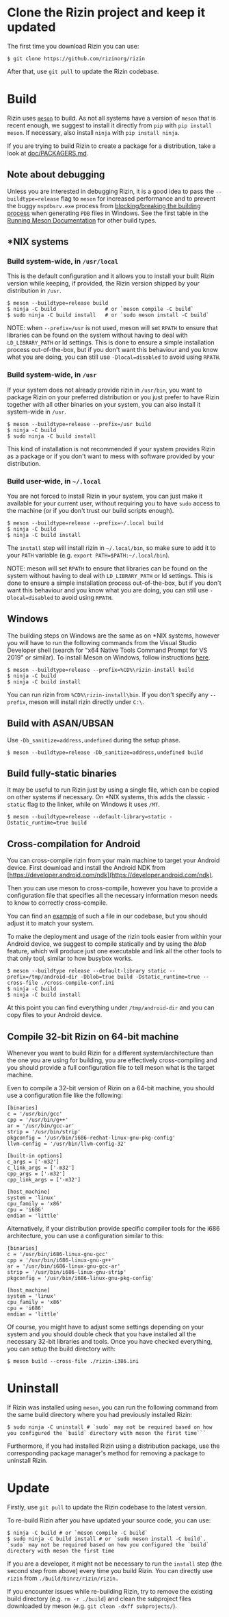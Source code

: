# Clone the Rizin project and keep it updated

The first time you download Rizin you can use:
```
$ git clone https://github.com/rizinorg/rizin
```

After that, use `git pull` to update the Rizin codebase.

# Build

Rizin uses [`meson`](https://mesonbuild.com/) to build. As not all systems have
a version of `meson` that is recent enough, we suggest to install it directly
from `pip` with `pip install meson`. If necessary, also install `ninja` with
`pip install ninja`.

If you are trying to build Rizin to create a package for a distribution,
take a look at [doc/PACKAGERS.md][].

## Note about debugging

Unless you are interested in debugging Rizin, it is a good idea to pass the `--buildtype=release` flag to `meson` for increased performance and to prevent the buggy `mspdbsrv.exe` process from [blocking/breaking the building process](https://social.msdn.microsoft.com/Forums/en-US/9e58b7d1-a47d-4a76-943a-4f35090616e8/link-fatal-error-lnk1318?forum=vclanguage) when generating `PDB` files in Windows. See the first table in the [Running Meson Documentation](https://mesonbuild.com/Running-Meson.html#configuring-the-build-directory) for other build types.

## *NIX systems

### Build system-wide, in `/usr/local`

This is the default configuration and it allows you to install your built Rizin
version while keeping, if provided, the Rizin version shipped by your
distribution in `/usr`.

```
$ meson --buildtype=release build
$ ninja -C build                # or `meson compile -C build`
$ sudo ninja -C build install   # or `sudo meson install -C build`
```

NOTE: when `--prefix=/usr` is not used, meson will set `RPATH` to ensure that
libraries can be found on the system without having to deal with
`LD_LIBRARY_PATH` or ld settings. This is done to ensure a simple
installation process out-of-the-box, but if you don't want this behaviour and
you know what you are doing, you can still use `-Dlocal=disabled` to avoid
using `RPATH`.

### Build system-wide, in `/usr`

If your system does not already provide rizin in `/usr/bin`, you want to package
Rizin on your preferred distribution or you just prefer to have Rizin together
with all other binaries on your system, you can also install it system-wide in
`/usr`.

```
$ meson --buildtype=release --prefix=/usr build
$ ninja -C build
$ sudo ninja -C build install
```

This kind of installation is not recommended if your system provides Rizin as
a package or if you don't want to mess with software provided by your
distribution.


### Build user-wide, in `~/.local`

You are not forced to install Rizin in your system, you can just make it
available for your current user, without requiring you to have `sudo` access to
the machine (or if you don't trust our build scripts enough).

```
$ meson --buildtype=release --prefix=~/.local build
$ ninja -C build
$ ninja -C build install
```

The `install` step will install rizin in `~/.local/bin`, so make sure to add it
to your `PATH` variable (e.g. `export PATH=$PATH:~/.local/bin`).

NOTE: meson will set `RPATH` to ensure that libraries can be found on the
system without having to deal with `LD_LIBRARY_PATH` or ld settings. This is
done to ensure a simple installation process out-of-the-box, but if you don't
want this behaviour and you know what you are doing, you can still use
`-Dlocal=disabled` to avoid using `RPATH`.

## Windows

The building steps on Windows are the same as on *NIX systems, however you
will have to run the following commands from the Visual Studio Developer
shell (search for "x64 Native Tools Command Prompt for VS 2019" or similar).
To install Meson on Windows, follow instructions
[here](https://mesonbuild.com/Getting-meson.html).

```
$ meson --buildtype=release --prefix=%CD%\rizin-install build
$ ninja -C build
$ ninja -C build install
```

You can run rizin from `%CD%\rizin-install\bin`. If you don't specify any
`--prefix`, meson will install rizin directly under `C:\`.

## Build with ASAN/UBSAN

Use `-Db_sanitize=address,undefined` during the setup phase.

```
$ meson --buildtype=release -Db_sanitize=address,undefined build
```

## Build fully-static binaries

It may be useful to run Rizin just by using a single file, which can be
copied on other systems if necessary. On *NIX systems, this adds the classic
`-static` flag to the linker, while on Windows it uses `/MT`.

```
$ meson --buildtype=release --default-library=static -Dstatic_runtime=true build
```

## Cross-compilation for Android

You can cross-compile rizin from your main machine to target your Android
device. First download and install the Android NDK from
[https://developer.android.com/ndk](https://developer.android.com/ndk).

Then you can use meson to cross-compile, however you have to provide a
configuration file that specifies all the necessary information meson needs to
know to correctly cross-compile.

You can find an
[example](https://github.com/rizinorg/rizin/blob/dev/.github/meson-android-aarch64.ini)
of such a file in our codebase, but you should adjust it to match your system.

To make the deployment and usage of the rizin tools easier from within your
Android device, we suggest to compile statically and by using the *blob*
feature, which will produce just one executable and link all the other tools to
that only tool, similar to how busybox works.

```
$ meson --buildtype release --default-library static --prefix=/tmp/android-dir -Dblob=true build -Dstatic_runtime=true --cross-file ./cross-compile-conf.ini
$ ninja -C build
$ ninja -C build install
```

At this point you can find everything under `/tmp/android-dir` and you can copy
files to your Android device.

## Compile 32-bit Rizin on 64-bit machine

Whenever you want to build Rizin for a different system/architecture than the
one you are using for building, you are effectively cross-compiling and you
should provide a full configuration file to tell meson what is the target
machine.

Even to compile a 32-bit version of Rizin on a 64-bit machine, you should use
a configuration file like the following:

```
[binaries]
c = '/usr/bin/gcc'
cpp = '/usr/bin/g++'
ar = '/usr/bin/gcc-ar'
strip = '/usr/bin/strip'
pkgconfig = '/usr/bin/i686-redhat-linux-gnu-pkg-config'
llvm-config = '/usr/bin/llvm-config-32'

[built-in options]
c_args = ['-m32']
c_link_args = ['-m32']
cpp_args = ['-m32']
cpp_link_args = ['-m32']

[host_machine]
system = 'linux'
cpu_family = 'x86'
cpu = 'i686'
endian = 'little'
```

Alternatively, if your distribution provide specific compiler tools for the
i686 architecture, you can use a configuration similar to this:

```
[binaries]
c = '/usr/bin/i686-linux-gnu-gcc'
cpp = '/usr/bin/i686-linux-gnu-g++'
ar = '/usr/bin/i686-linux-gnu-gcc-ar'
strip = '/usr/bin/i686-linux-gnu-strip'
pkgconfig = '/usr/bin/i686-linux-gnu-pkg-config'

[host_machine]
system = 'linux'
cpu_family = 'x86'
cpu = 'i686'
endian = 'little'
```

Of course, you might have to adjust some settings depending on your system
and you should double check that you have installed all the necessary 32-bit
libraries and tools. Once you have checked everything, you can setup the
build directory with:

```
$ meson build --cross-file ./rizin-i386.ini
```

# Uninstall

If Rizin was installed using `meson`, you can run the following command from the
same build directory where you had previously installed Rizin:

```
$ sudo ninja -C uninstall # `sudo` may not be required based on how you configured the `build` directory with meson the first time```
```

Furthermore, if you had installed Rizin using a distribution package, use the
corresponding package manager's method for removing a package to uninstall Rizin.

# Update

Firstly, use `git pull` to update the Rizin codebase to the latest version.

To re-build Rizin after you have updated your source code, you can use:
```
$ ninja -C build # or `meson compile -C build`
$ sudo ninja -C build install # or `sudo meson install -C build`. `sudo` may not be required based on how you configured the `build` directory with meson the first time
```

If you are a developer, it might not be necessary to run the `install` step
(the second step from above) every time you build Rizin. You can directly use
`rizin` from `./build/binrz/rizin/rizin.`

If you encounter issues while re-building Rizin, try to remove the existing
build directory (e.g. `rm -r ./build`) and clean the subproject files
downloaded by meson (e.g. `git clean -dxff subprojects/`).

[doc/PACKAGERS.md]: https://github.com/rizinorg/rizin/blob/dev/doc/PACKAGERS.md
